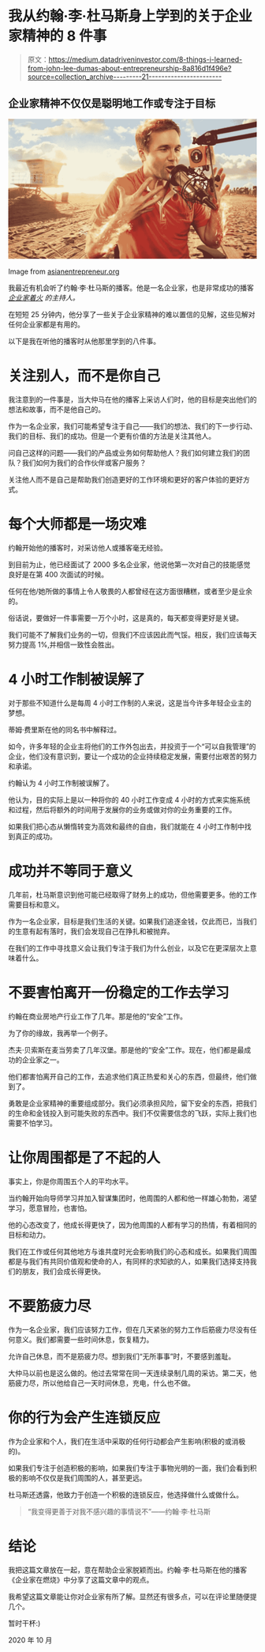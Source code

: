 # 我从约翰·李·杜马斯身上学到的关于企业家精神的 8 件事

> 原文：<https://medium.datadriveninvestor.com/8-things-i-learned-from-john-lee-dumas-about-entrepreneurship-8a816d1f496e?source=collection_archive---------21----------------------->

## 企业家精神不仅仅是聪明地工作或专注于目标

![](img/1ca1cffdd2a3e81b77518689f42533ab.png)

Image from [asianentrepreneur.org](https://www.asianentrepreneur.org/john-lee-dumas-founder-of-entrepreneur-on-fire/)

我最近有机会听了约翰·李·杜马斯的播客。他是一名企业家，也是非常成功的播客 [*企业家着火*](https://www.eofire.com/) *的主持人。*

在短短 25 分钟内，他分享了一些关于企业家精神的难以置信的见解，这些见解对任何企业家都是有用的。

以下是我在听他的播客时从他那里学到的八件事。

# 关注别人，而不是你自己

我注意到的一件事是，当大仲马在他的播客上采访人们时，他的目标是突出他们的想法和故事，而不是他自己的。

作为一名企业家，我们可能希望专注于自己——我们的想法、我们的下一步行动、我们的目标、我们的成功。但是一个更有价值的方法是关注其他人。

问自己这样的问题——我们的产品或业务如何帮助他人？我们如何建立我们的团队？我们如何为我们的合作伙伴或客户服务？

关注他人而不是自己是帮助我们创造更好的工作环境和更好的客户体验的更好方式。

# 每个大师都是一场灾难

约翰开始他的播客时，对采访他人或播客毫无经验。

到目前为止，他已经面试了 2000 多名企业家，他说他第一次对自己的技能感觉良好是在第 400 次面试的时候。

任何在他/她所做的事情上令人敬畏的人都曾经在这方面很糟糕，或者至少是业余的。

俗话说，要做好一件事需要一万个小时，这是真的，每天都变得更好是关键。

我们可能不了解我们业务的一切，但我们不应该因此而气馁。相反，我们应该每天努力提高 1%,并相信一致性会胜出。

# 4 小时工作制被误解了

对于那些不知道什么是每周 4 小时工作制的人来说，这是当今许多年轻企业主的梦想。

蒂姆·费里斯在他的同名书中解释过。

如今，许多年轻的企业主将他们的工作外包出去，并投资于一个“可以自我管理”的企业，他们没有意识到，要让一个成功的企业持续稳定发展，需要付出艰苦的努力和承诺。

约翰认为 4 小时工作制被误解了。

他认为，目的实际上是以一种将你的 40 小时工作变成 4 小时的方式来实施系统和过程，然后将额外的时间用于发展你的业务或做对你的业务重要的工作。

如果我们把心态从懒惰转变为高效和最终的自由，我们就能在 4 小时工作制中找到真正的成功。

# 成功并不等同于意义

几年前，杜马斯意识到他可能已经取得了财务上的成功，但他需要更多。他的工作需要目标和意义。

作为一名企业家，目标是我们生活的关键。如果我们追逐金钱，仅此而已，当我们的生意有起有落时，我们会发现自己在挣扎和被抛弃。

在我们的工作中寻找意义会让我们专注于我们为什么创业，以及它在更深层次上意味着什么。

# 不要害怕离开一份稳定的工作去学习

约翰在商业房地产行业工作了几年。那是他的“安全”工作。

为了你的缘故，我再举一个例子。

杰夫·贝索斯在麦当劳卖了几年汉堡。那是他的“安全”工作。现在，他们都是最成功的企业家之一。

他们都害怕离开自己的工作，去追求他们真正热爱和关心的东西，但最终，他们做到了。

勇敢是企业家精神的重要组成部分。我们必须承担风险，留下安全的东西，把我们的生命和金钱投入到可能失败的东西中。我们不仅需要信念的飞跃，实际上我们也需要不怕学习。

# 让你周围都是了不起的人

事实上，你是你周围五个人的平均水平。

当约翰开始向导师学习并加入智谋集团时，他周围的人都和他一样雄心勃勃，渴望学习，愿意冒险，也害怕。

他的心态改变了，他成长得更快了，因为他周围的人都有学习的热情，有着相同的目标和动力。

我们在工作或任何其他地方与谁共度时光会影响我们的心态和成长。如果我们周围都是与我们有共同价值观和使命的人，有同样的求知欲的人，如果我们选择支持我们的朋友，我们会成长得更快。

# 不要筋疲力尽

作为一名企业家，我们应该努力工作，但在几天紧张的努力工作后筋疲力尽没有任何意义。我们都需要一些时间休息，恢复精力。

允许自己休息，而不是筋疲力尽。想到我们“无所事事”时，不要感到羞耻。

大仲马以前也是这么做的。他过去常常在同一天连续录制几周的采访。第二天，他筋疲力尽，所以他给自己一天时间休息，充电，什么也不做。

# 你的行为会产生连锁反应

作为企业家和个人，我们在生活中采取的任何行动都会产生影响(积极的或消极的)。

如果我们专注于创造积极的影响，如果我们专注于事物光明的一面，我们会看到积极的影响不仅仅是我们周围的人，甚至更远。

杜马斯还透露，他致力于创造一个积极的连锁反应，他选择做什么或做什么。

> “我变得更善于对我不感兴趣的事情说不”——约翰·李·杜马斯

# 结论

我把这篇文章放在一起，意在帮助企业家脱颖而出。约翰·李·杜马斯在他的播客《企业家在燃烧》中分享了这篇文章中的观点。

我希望这篇文章能让你对企业家有所了解。显然还有很多点，可以在评论里随便提几个。

暂时干杯:)

2020 年 10 月